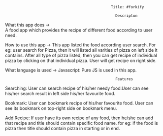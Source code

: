                                                     Title: #forkify

                                                      Descripton
What this app does ->                              
A food app which provides the recipe of different food according to user need.

How to use this app ->
This app listed the food according user search. For eg: user search for Pizza, then it will listed all 
varities of pizza on left side it contains.
After all type of pizza listed, then you can get recipe of individual pizza by clicking on that individual pizza.
User will get recipe on right side.

What language is used ->
Javascript: Pure JS is used in this app.


                                                      Features
Searching: User can search recipe of his/her needy food.User can see his/her search result in left side his/her favourite food.

Bookmark: User can bookmark recipe of his/her favourite food. User can see its bookmark on top-right side on bookmark menu.

Add Recipe: If user have its own recipe of any food, then he/she can add that recipe and title should contain specific food name. 
            for eg: if the food is pizza then title should contain pizza in starting or in end.


            


